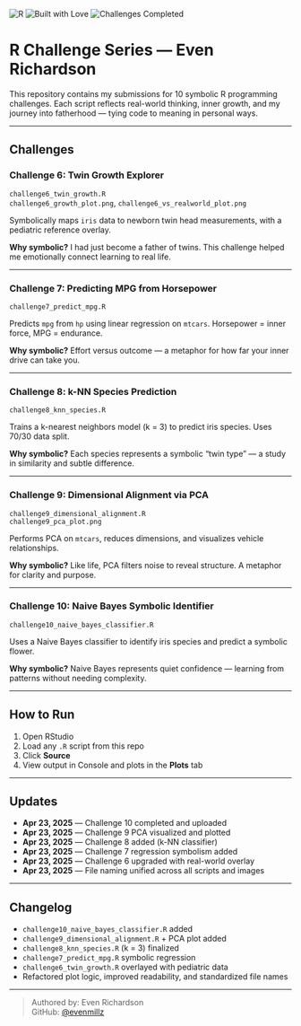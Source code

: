 ![R](https://img.shields.io/badge/language-R-blue?logo=r)
![Built with Love](https://img.shields.io/badge/Built%20with-%E2%9D%A4-red)
![Challenges Completed](https://img.shields.io/badge/Challenges-10%20of%2010-brightgreen)

# R Challenge Series — Even Richardson

This repository contains my submissions for 10 symbolic R programming challenges. Each script reflects real-world thinking, inner growth, and my journey into fatherhood — tying code to meaning in personal ways.

---

## Challenges

### Challenge 6: Twin Growth Explorer  
   `challenge6_twin_growth.R`  
   `challenge6_growth_plot.png`, `challenge6_vs_realworld_plot.png`  

Symbolically maps `iris` data to newborn twin head measurements, with a pediatric reference overlay.

**Why symbolic?** I had just become a father of twins. This challenge helped me emotionally connect learning to real life.

---

### Challenge 7: Predicting MPG from Horsepower  
   `challenge7_predict_mpg.R`  

Predicts `mpg` from `hp` using linear regression on `mtcars`. Horsepower = inner force, MPG = endurance.

**Why symbolic?** Effort versus outcome — a metaphor for how far your inner drive can take you.

---

### Challenge 8: k-NN Species Prediction  
   `challenge8_knn_species.R`  

Trains a k-nearest neighbors model (k = 3) to predict iris species. Uses 70/30 data split.

**Why symbolic?** Each species represents a symbolic “twin type” — a study in similarity and subtle difference.

---

### Challenge 9: Dimensional Alignment via PCA  
   `challenge9_dimensional_alignment.R`  
   `challenge9_pca_plot.png`  

Performs PCA on `mtcars`, reduces dimensions, and visualizes vehicle relationships.

**Why symbolic?** Like life, PCA filters noise to reveal structure. A metaphor for clarity and purpose.

---

### Challenge 10: Naive Bayes Symbolic Identifier  
   `challenge10_naive_bayes_classifier.R`  

Uses a Naive Bayes classifier to identify iris species and predict a symbolic flower.

**Why symbolic?** Naive Bayes represents quiet confidence — learning from patterns without needing complexity.

---

## How to Run

1. Open RStudio  
2. Load any `.R` script from this repo  
3. Click **Source**  
4. View output in Console and plots in the **Plots** tab

---

## Updates

- **Apr 23, 2025** — Challenge 10 completed and uploaded
- **Apr 23, 2025** — Challenge 9 PCA visualized and plotted
- **Apr 23, 2025** — Challenge 8 added (k-NN classifier)
- **Apr 23, 2025** — Challenge 7 regression symbolism added
- **Apr 23, 2025** — Challenge 6 upgraded with real-world overlay
- **Apr 23, 2025** — File naming unified across all scripts and images

---

## Changelog

- `challenge10_naive_bayes_classifier.R` added
- `challenge9_dimensional_alignment.R` + PCA plot added
- `challenge8_knn_species.R` (k = 3) finalized
- `challenge7_predict_mpg.R` symbolic regression
- `challenge6_twin_growth.R` overlayed with pediatric data
- Refactored plot logic, improved readability, and standardized file names

---

> Authored by: Even Richardson  
> GitHub: [@evenmillz](https://github.com/evenmillz)
